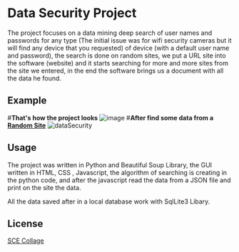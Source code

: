 # Data Security Project

The project focuses on a data mining deep search of user names and passwords for any type (The initial issue was for wifi security cameras but it will find any device that you requested) of device (with a default user name and password),
the search is done on random sites, we put a URL site into the software (website) and it starts searching for more and more sites from the site we entered,
in the end the software brings us a document with all the data he found.
## Example
#**That's how the project looks**
![image](https://user-images.githubusercontent.com/33221427/70856030-4015d600-1edd-11ea-9c9f-d7f2efd9d46a.png)
#**After find some data from a [Random Site](https://www.a1securitycameras.com/technical-support/default-username-passwords-ip-addresses-for-surveillance-cameras/)**
![dataSecurity](https://user-images.githubusercontent.com/33221427/70856039-5facfe80-1edd-11ea-9da3-261dff775702.gif)
## Usage
The project was written in Python and Beautiful Soup Library, the GUI written in HTML, CSS , Javascript, the algorithm of searching is creating in the python code, and after the javascript read the data from a JSON file and print on the site the data.

All the data saved after in a local database work with SqlLite3 Libary.

## License
[SCE Collage](https://www.sce.ac.il/)
